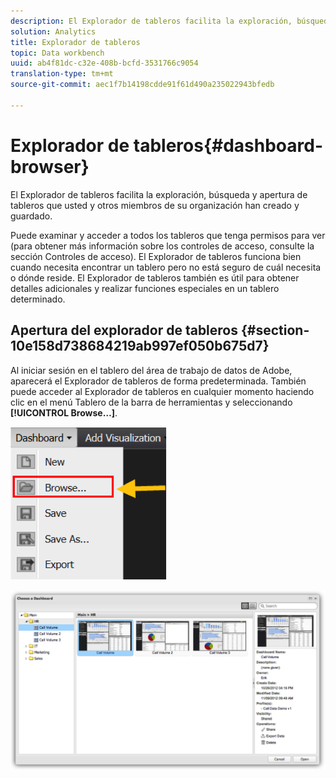 ```yaml
---
description: El Explorador de tableros facilita la exploración, búsqueda y apertura de tableros que usted y otros miembros de su organización han creado y guardado.
solution: Analytics
title: Explorador de tableros
topic: Data workbench
uuid: ab4f81dc-c32e-408b-bcfd-3531766c9054
translation-type: tm+mt
source-git-commit: aec1f7b14198cdde91f61d490a235022943bfedb

---
```



# Explorador de tableros{#dashboard-browser}

El Explorador de tableros facilita la exploración, búsqueda y apertura de tableros que usted y otros miembros de su organización han creado y guardado.

Puede examinar y acceder a todos los tableros que tenga permisos para ver (para obtener más información sobre los controles de acceso, consulte la sección Controles de acceso). El Explorador de tableros funciona bien cuando necesita encontrar un tablero pero no está seguro de cuál necesita o dónde reside. El Explorador de tableros también es útil para obtener detalles adicionales y realizar funciones especiales en un tablero determinado.

## Apertura del explorador de tableros {#section-10e158d738684219ab997ef050b675d7}

Al iniciar sesión en el tablero del área de trabajo de datos de Adobe, aparecerá el Explorador de tableros de forma predeterminada. También puede acceder al Explorador de tableros en cualquier momento haciendo clic en el menú Tablero de la barra de herramientas y seleccionando **[!UICONTROL Browse…]**.

![](assets/browse.png)

![](assets/choose_a_dashboard.png)

